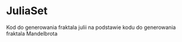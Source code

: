 # JuliaSet

Kod do generowania fraktala julii na podstawie kodu do generowania fraktala Mandelbrota 
